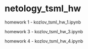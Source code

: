 # netology_tsml_hw

homework 1 - kozlov_tsml_hw_1.ipynb

homework 3 - kozlov_tsml_hw_3.ipynb

homework 4 - kozlov_tsml_hw_4.ipynb
